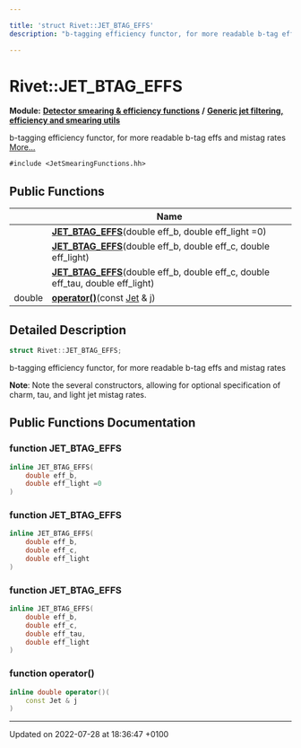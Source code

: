 ```yaml
---

title: 'struct Rivet::JET_BTAG_EFFS'
description: "b-tagging efficiency functor, for more readable b-tag effs and mistag rates "

---
```


# Rivet::JET_BTAG_EFFS

**Module:** **[Detector smearing & efficiency functions](/documentation/code/modules/group__smearing/)** **/** **[Generic jet filtering, efficiency and smearing utils](/documentation/code/modules/group__smearing__particle/)**



b-tagging efficiency functor, for more readable b-tag effs and mistag rates  [More...](#detailed-description)


`#include <JetSmearingFunctions.hh>`

## Public Functions

|                | Name           |
| -------------- | -------------- |
| | **[JET_BTAG_EFFS](/documentation/code/classes/structrivet_1_1jet__btag__effs/#function-jet-btag-effs)**(double eff_b, double eff_light =0) |
| | **[JET_BTAG_EFFS](/documentation/code/classes/structrivet_1_1jet__btag__effs/#function-jet-btag-effs)**(double eff_b, double eff_c, double eff_light) |
| | **[JET_BTAG_EFFS](/documentation/code/classes/structrivet_1_1jet__btag__effs/#function-jet-btag-effs)**(double eff_b, double eff_c, double eff_tau, double eff_light) |
| double | **[operator()](/documentation/code/classes/structrivet_1_1jet__btag__effs/#function-operator())**(const <a href="/documentation/code/classes/classrivet_1_1jet/">Jet</a> & j) |

## Detailed Description

```cpp
struct Rivet::JET_BTAG_EFFS;
```

b-tagging efficiency functor, for more readable b-tag effs and mistag rates 

**Note**: Note the several constructors, allowing for optional specification of charm, tau, and light jet mistag rates. 
## Public Functions Documentation

### function JET_BTAG_EFFS

```cpp
inline JET_BTAG_EFFS(
    double eff_b,
    double eff_light =0
)
```


### function JET_BTAG_EFFS

```cpp
inline JET_BTAG_EFFS(
    double eff_b,
    double eff_c,
    double eff_light
)
```


### function JET_BTAG_EFFS

```cpp
inline JET_BTAG_EFFS(
    double eff_b,
    double eff_c,
    double eff_tau,
    double eff_light
)
```


### function operator()

```cpp
inline double operator()(
    const Jet & j
)
```


-------------------------------

Updated on 2022-07-28 at 18:36:47 +0100
